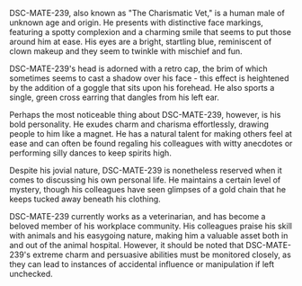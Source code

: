 DSC-MATE-239, also known as "The Charismatic Vet," is a human male of unknown age and origin. He presents with distinctive face markings, featuring a spotty complexion and a charming smile that seems to put those around him at ease. His eyes are a bright, startling blue, reminiscent of clown makeup and they seem to twinkle with mischief and fun. 

DSC-MATE-239's head is adorned with a retro cap, the brim of which sometimes seems to cast a shadow over his face - this effect is heightened by the addition of a goggle that sits upon his forehead. He also sports a single, green cross earring that dangles from his left ear. 

Perhaps the most noticeable thing about DSC-MATE-239, however, is his bold personality. He exudes charm and charisma effortlessly, drawing people to him like a magnet. He has a natural talent for making others feel at ease and can often be found regaling his colleagues with witty anecdotes or performing silly dances to keep spirits high. 

Despite his jovial nature, DSC-MATE-239 is nonetheless reserved when it comes to discussing his own personal life. He maintains a certain level of mystery, though his colleagues have seen glimpses of a gold chain that he keeps tucked away beneath his clothing. 

DSC-MATE-239 currently works as a veterinarian, and has become a beloved member of his workplace community. His colleagues praise his skill with animals and his easygoing nature, making him a valuable asset both in and out of the animal hospital. However, it should be noted that DSC-MATE-239's extreme charm and persuasive abilities must be monitored closely, as they can lead to instances of accidental influence or manipulation if left unchecked.